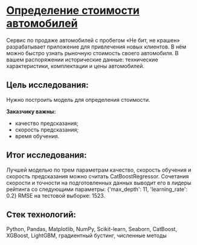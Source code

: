 # [Определение стоимости автомобилей](https://github.com/Egotoire/Portfolio/blob/main/08_car_price/08_car_price.ipynb)
Сервис по продаже автомобилей с пробегом «Не бит, не крашен» разрабатывает приложение для привлечения новых клиентов. В нём можно быстро узнать рыночную стоимость своего автомобиля. В вашем распоряжении исторические данные: технические характеристики, комплектации и цены автомобилей.

## Цель исследования:
Нужно построить модель для определения стоимости.

**Заказчику важны:**
- качество предсказания;
- скорость предсказания;
- время обучения.

## Итог исследования:
Лучшей моделью по трем параметрам качество, скорость обучения и скорость предсказания можно считать CatBoostRegressor. Сочетания скорости и точности на подготовленных данных выводит его в лидеры рейтинга со следующими параметры: {'max_depth': 11, 'learning_rate': 0.2}
RMSE на тестовой выборке: 1523. 

## Стек технологий:
Python, Pandas, Matplotlib, NumPy, Scikit-learn, Seaborn, CatBoost, XGBoost, LightGBM, градиентный бустинг, численные методы
